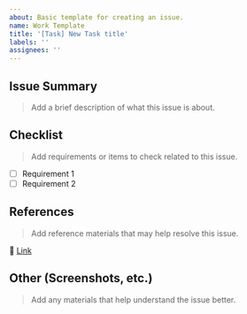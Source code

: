 ```yaml
---
about: Basic template for creating an issue.
name: Work Template
title: '[Task] New Task title'
labels: ''
assignees: ''
---
```


## Issue Summary

> Add a brief description of what this issue is about.

## Checklist

> Add requirements or items to check related to this issue.

- [ ] Requirement 1
- [ ] Requirement 2

## References

> Add reference materials that may help resolve this issue.

🔗 [Link](url)

## Other (Screenshots, etc.)

> Add any materials that help understand the issue better.
